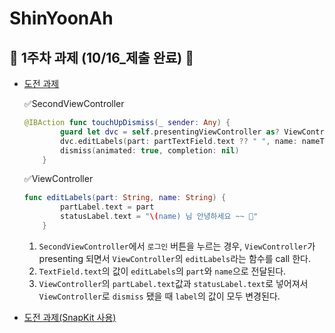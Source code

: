 # ShinYoonAh

## 🐥 1주차 과제 (10/16_제출 완료) 🐥
- [도전 과제]([https://github.com/27thONSOPT-iOS/ShinYoonAh/tree/master/assignment/PA1_iOS/PA1_iOS](https://github.com/27thONSOPT-iOS/ShinYoonAh/tree/master/assignment/PA1_iOS/PA1_iOS))

    ✅SecondViewController

    ```swift
    @IBAction func touchUpDismiss(_ sender: Any) {
            guard let dvc = self.presentingViewController as? ViewController else { return }
            dvc.editLabels(part: partTextField.text ?? " ", name: nameTextField.text ?? " ")
            dismiss(animated: true, completion: nil)
        }
    ```

    ✅ViewController

    ```swift
    func editLabels(part: String, name: String) {
            partLabel.text = part
            statusLabel.text = "\(name) 님 안녕하세요 ~~ 🥰"
        }
    ```

    1. `SecondViewController`에서 `로그인` 버튼을 누르는 경우, `ViewController`가 presenting 되면서 `ViewController`의 `editLabels`라는 함수를 call 한다. 
    2. `TextField.text`의 값이 `editLabels`의 `part`와 `name`으로 전달된다.
    3. `ViewController`의 `partLabel.text`값과 `statusLabel.text`로 넣어져서 `ViewController`로 `dismiss` 됐을 때 `label`의 값이 모두 변경된다.

- [도전 과제(SnapKit 사용)]([https://github.com/27thONSOPT-iOS/ShinYoonAh/tree/master/assignment/PA1_iOS_Pod/PA1_iOS_Pod](https://github.com/27thONSOPT-iOS/ShinYoonAh/tree/master/assignment/PA1_iOS_Pod/PA1_iOS_Pod))
